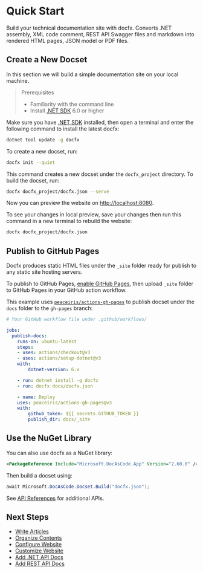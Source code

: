 # Quick Start

Build your technical documentation site with docfx. Converts .NET assembly, XML code comment, REST API Swagger files and markdown into rendered HTML pages, JSON model or PDF files.

## Create a New Docset

In this section we will build a simple documentation site on your local machine.

> Prerequisites
> - Familiarity with the command line
> - Install [.NET SDK](https://dotnet.microsoft.com/en-us/download) 6.0 or higher

Make sure you have [.NET SDK](https://dotnet.microsoft.com/en-us/download) installed, then open a terminal and enter the following command to install the latest docfx:

```bash
dotnet tool update -g docfx
```

To create a new docset, run:

```bash
docfx init --quiet
```

This command creates a new docset under the `docfx_project` directory. To build the docset, run: 

```bash
docfx docfx_project/docfx.json --serve
```

Now you can preview the website on <http://localhost:8080>.

To see your changes in local preview, save your changes then run this command in a new terminal to rebuild the website:

```bash
docfx docfx_project/docfx.json
```

## Publish to GitHub Pages

Docfx produces static HTML files under the `_site` folder ready for publish to any static site hosting servers.

To publish to GitHub Pages, [enable GitHub Pages](https://docs.github.com/en/pages/quickstart), then upload `_site` folder to GitHub Pages in your GitHub action workflow.

This example uses [`peaceiris/actions-gh-pages`](https://github.com/marketplace/actions/github-pages-action) to publish docset under the `docs` folder to the `gh-pages` branch:

```yaml
# Your GitHub workflow file under .github/workflows/

jobs:
  publish-docs:
    runs-on: ubuntu-latest
    steps:
    - uses: actions/checkout@v3
    - uses: actions/setup-dotnet@v3
    with:
        dotnet-version: 6.x

    - run: dotnet install -g docfx
    - run: docfx docs/docfx.json

    - name: Deploy
    uses: peaceiris/actions-gh-pages@v3
    with:
        github_token: ${{ secrets.GITHUB_TOKEN }}
        publish_dir: docs/_site
```

## Use the NuGet Library

You can also use docfx as a NuGet library:

```xml
<PackageReference Include="Microsoft.DocAsCode.App" Version="2.60.0" />
```

Then build a docset using:

```cs
await Microsoft.DocAsCode.Docset.Build("docfx.json");
```

See [API References](api/Microsoft.DocAsCode.yml) for additional APIs.

## Next Steps

- [Write Articles](docs/markdown.md)
- [Organize Contents](docs/table-of-contents.md)
- [Configure Website](docs/config.md)
- [Customize Website](docs/template.md)
- [Add .NET API Docs](docs/dotnet-api-docs.md)
- [Add REST API Docs](docs/rest-api-docs.md)
